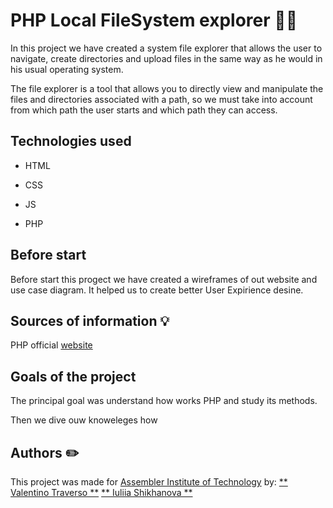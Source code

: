 # PHP Local FileSystem explorer  :technologist:

In this project we have created a system file explorer that allows the user to navigate, create directories and upload files in the same way as he would in his usual operating system.

The file explorer is a tool that allows you to directly view and manipulate the files and directories associated with a path, so we must take into account from which path the user starts and which path they can access.

## Technologies used

* HTML

* CSS

* JS

* PHP

## Before start

Before start this progect we have created a wireframes of out website and use case diagram. It helped us to create better User Expirience desine.

## Sources of information :bulb:

PHP official [website](https://www.php.net/)

## Goals of the project

The principal goal was understand how works PHP and study its methods.

Then we dive ouw knoweleges how 

## Authors :pencil2:

This project was made for [Assembler Institute of Technology](https://assemblerinstitute.com/) by:
[** Valentino Traverso **](https://github.com/)
[** Iuliia Shikhanova **](https://github.com/IuliiaNova)